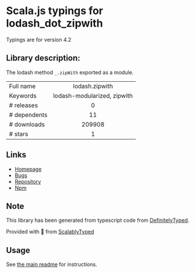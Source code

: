 
# Scala.js typings for lodash_dot_zipwith

Typings are for version 4.2

## Library description:
The lodash method `_.zipWith` exported as a module.

|                    |                 |
| ------------------ | :-------------: |
| Full name          | lodash.zipwith |
| Keywords           | lodash-modularized, zipwith |
| # releases         | 0 |
| # dependents       | 11 |
| # downloads        | 209908 |
| # stars            | 1 |

## Links
- [Homepage](https://lodash.com/)
- [Bugs](https://github.com/lodash/lodash/issues)
- [Repository](https://github.com/lodash/lodash)
- [Npm](https://www.npmjs.com/package/lodash.zipwith)
    


## Note
This library has been generated from typescript code from [DefinitelyTyped](https://definitelytyped.org).

Provided with :purple_heart: from [ScalablyTyped](https://github.com/oyvindberg/ScalablyTyped)

## Usage
See [the main readme](../../readme.md) for instructions.


